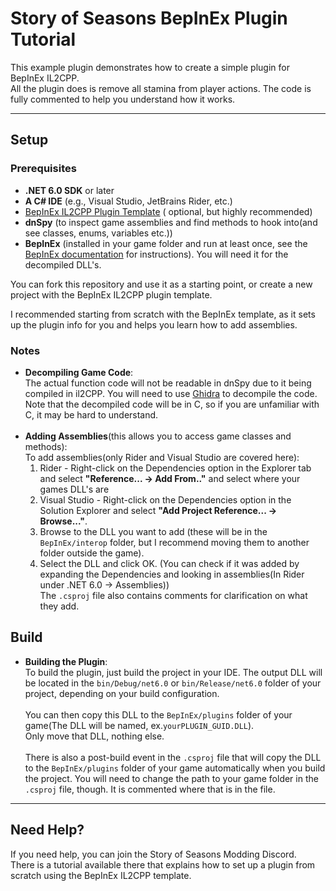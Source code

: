 # Story of Seasons BepInEx Plugin Tutorial

This example plugin demonstrates how to create a simple plugin for BepInEx IL2CPP.  
All the plugin does is remove all stamina from player actions. The code is fully commented to help you understand how it
works.

---

## Setup

### Prerequisites

- **.NET 6.0 SDK** or later
- **A C# IDE** (e.g., Visual Studio, JetBrains Rider, etc.)
- [BepInEx IL2CPP Plugin Template](https://docs.bepinex.dev/master/articles/dev_guide/plugin_tutorial/1_setup.html) (
  optional, but highly recommended)
- **dnSpy** (to inspect game assemblies and find methods to hook into(and see classes, enums, variables etc.))
- **BepInEx** (installed in your game folder and run at least once, see the [BepInEx
  documentation](https://docs.bepinex.dev/master/articles/user_guide/installation/unity_il2cpp.html) for instructions). You will need it for the decompiled DLL's.


You can fork this repository and use it as a starting point, or create a new project with the BepInEx IL2CPP plugin
template.

I recommended starting from scratch with the BepInEx template, as it sets up the plugin info for you and helps you learn how to add assemblies.



### Notes

- **Decompiling Game Code**:  
  The actual function code will not be readable in dnSpy due to it being compiled in il2CPP. You will need to use [Ghidra](https://github.com/NationalSecurityAgency/ghidra/releases) to decompile the code.  
  Note that the decompiled code will be in C, so if you are unfamiliar with C, it may be hard to understand.
  <br><br>
- **Adding Assemblies**(this allows you to access game classes and methods):  
  To add assemblies(only Rider and Visual Studio are covered here):
    1. Rider - Right-click on the Dependencies option in the Explorer tab and select **"Reference... -> Add From.."**
       and select where your games DLL's are
    2. Visual Studio - Right-click on the Dependencies option in the Solution Explorer and select **"Add Project
       Reference... -> Browse..."**.
    3. Browse to the DLL you want to add (these will be in the `BepInEx/interop` folder, but I recommend moving them to another folder outside the game).
    4. Select the DLL and click OK. (You can check if it was added by expanding the Dependencies and looking in assemblies(In Rider under .NET 6.0 -> Assemblies))<br>
  The `.csproj` file also contains comments for clarification on what they add.
<br><be>


## Build
- **Building the Plugin**:  
  To build the plugin, just build the project in your IDE. The output DLL will be located in the `bin/Debug/net6.0` or
  `bin/Release/net6.0` folder of your project, depending on your build configuration. 
<br><br>You can then copy this DLL to the `BepInEx/plugins` folder of your game(The DLL will be named, ex.`yourPLUGIN_GUID.DLL`).<br>Only move that DLL, nothing else.
<br><br>There is also a post-build event in the `.csproj` file that will copy the DLL to the `BepInEx/plugins` folder of your game automatically when you build the project. You will need to change the path to your game folder in the `.csproj` file, though. It is commented where that is in the file.

---

## Need Help?

If you need help, you can join the Story of Seasons Modding Discord.  
There is a tutorial available there that explains how to set up a plugin from scratch using the BepInEx IL2CPP template.
